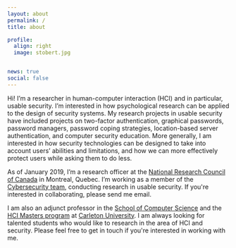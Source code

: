 ```yaml
---
layout: about
permalink: /
title: about 

profile:
  align: right
  image: stobert.jpg


news: true
social: false
---
```

Hi! I’m a researcher in human-computer interaction (HCI) and in particular, usable security. I’m interested in how psychological research can be applied to the design of security systems. My research projects in usable security have included projects on two-factor authentication, graphical passwords, password managers, password coping strategies, location-based server authentication, and computer security education. More generally, I am interested in how security technologies can be designed to take into account users’ abilities and limitations, and how we can more effectively protect users while asking them to do less.

As of January 2019, I’m a research officer at the [National Research Council of Canada](https://www.nrc-cnrc.gc.ca) in Montreal, Quebec. I’m working as a member of the [Cybersecurity team](https://www.nrc-cnrc.gc.ca/eng/solutions/advisory/cybersecurity.html), conducting research in usable security. If you're interested in collaborating, please send me email.

I am also an adjunct professor in the [School of Computer Science](https://scs.carleton.ca) and the [HCI Masters program](https://carleton.ca/hci/) at [Carleton University](https://www.carleton.ca). I am always looking for talented students who would like to research in the area of HCI and security. Please feel free to get in touch if you're interested in working with me.



